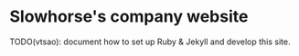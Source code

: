 # Slowhorse's company website

TODO(vtsao): document how to set up Ruby & Jekyll and develop this site.
